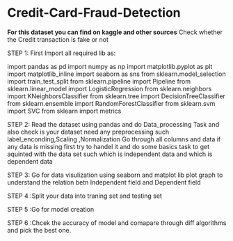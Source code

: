 # Credit-Card-Fraud-Detection
**For this dataset you can find on kaggle and other sources**
Check whether the Credit transaction is fake or not

STEP 1: First Import all required lib as:

import pandas as pd
import numpy as np
import matplotlib.pyplot as plt
import matplotlib_inline
import seaborn as sns
from sklearn.model_selection import train_test_split
from sklearn.pipeline import Pipeline
from sklearn.linear_model import LogisticRegression
from sklearn.neighbors import KNeighborsClassifier
from sklearn.tree import DecisionTreeClassifier
from sklearn.ensemble import RandomForestClassifier
from sklearn.svm import SVC
from sklearn import metrics

STEP 2: Read the dataset using pandas and do Data_processing Task and also check is your dataset need any preprocessing such label_enconding,Scaling ,Normalization
Go through all columns and data if any data is missing first try to handel it and do
some basics task to get aquinted with the data set such which is independent data and which is dependent data

STEP 3: Go for data visulization using seaborn and matplot lib 
plot graph to understand the relation betn Independent field and Dependent field

STEP 4 :Split your data into traning set and testing set 

STEP 5 :Go for model creation

STEP 6 :Chcek the accuracy of model and comapare through diff algorithms and pick the best one.
